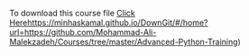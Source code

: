 To download this course file [Click Here](https://minhaskamal.github.io/DownGit/#/home?url=https://github.com/Mohammad-Ali-Malekzadeh/Courses/tree/master/Advanced-Python-Training)https://minhaskamal.github.io/DownGit/#/home?url=https://github.com/Mohammad-Ali-Malekzadeh/Courses/tree/master/Advanced-Python-Training)
